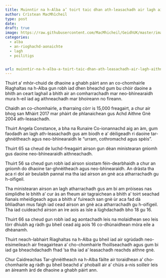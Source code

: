 ```yaml
---
title: Muinntir na h-Alba a’ toirt taic dhan ath-leasachadh air lagh aithneachadh gnè
author: Crìstean MacMhìcheil
type: post
date:
draft: true
image: https://raw.githubusercontent.com/MacMhicheil/GeidhUK/master/images/.jpg
categories:
  - alba
  - an-rioghachd-aonaichte
  - lagh
  - poilitigs


url: muinntir-na-h-alba-a-toirt-taic-dhan-ath-leasachadh-air-lagh-aithneachadh-gne
---
```

Thuirt a&#8217; mhòr-chuid de dhaoine a ghabh pàirt ann an co-chomhairle Riaghaltas na h-Alba gun robh iad dhen bheachd gum bu chòir daoine a bhith an ceart laghail a bhith air an comharrachadh mar neo-bhìnearaidh mura h-eil iad ag aithneachadh mar bhoireann no fireann.

<!--more-->

Chaidh an co-chomhairle, a tharraing còrr is 15,000 freagairt, a chur air bhog san Mhàirt 2017 mar phàirt de phlanaichean gus Achd Aithne Gnè 2004 ath-leasachadh.

Thuirt Angela Constance, a bha na Runaire Co-ionannachd aig an àm, gum faodadh an lagh ath-leasachadh gus am biodh e a&#8217; dèiligeadh ri daoine tar-ghnèitheach agus neo-bhìnearaidh le &#8220;urram, cothromachd agus spèis&#8221;.

Thuirt 65 sa cheud de luchd-freagairt airson gun dèan ministearan gnìomh gus daoine neo-bhìnearaidh aithneachadh.

Thuirt 56 sa cheud gun robh iad airson siostam fèin-dearbhaidh a chur an gnìomh do dhaoine tar-ghnèitheach agus neo-bhìnearaidh. An dràsta tha aca ri dol air beulaibh pannal ma tha iad airson an gnè aca atharrachadh gu h-oifigeil.

Tha ministearan airson an lagh atharrachadh gus am bi am pròiseas nas sìmplidhe le bhith a&#8217; cur às an fheum air tagraichean a bhith a&#8217; toirt seachad fianais mheidigeach agus a bhith a&#8217; fuireach san gnè ùr aca fad dà bhliadhan mus faigh iad cead airson an gnè aca atharrachadh gu h-oifigeil. Tha iad cuideachd airson an ìre aois as ìsle a lùghdachadh bho 18 gu 16.

Thuirt 66 sa cheud gun robh iad ag aontachadh leis na molaidhean seo leis tòrr dhiubh ag ràdh gu bheil cead aig aois 16 co-dhùnaidhean mòra eile a dhèanamh.

Thuirt neach-labhairt Riaghaltas na h-Alba gu bheil iad air sgrùdadh neo-eisimeileach air freagairtean a&#8217; cho-chomhairle fhoillseachadh agus gum bi iad ga bheachdachadh fhad &#8217;sa tha iad a&#8217; leasachadh reachds aithne gnè.

Chur Caidreachas Tar-ghnèitheach na h-Alba fàilte air toraidhean a&#8217; cho-chomhairle ag ràdh gu bheil beachd a&#8217; phobaill air a&#8217; chùis a-nis soilleir leis an àireamh àrd de dhaoine a ghabh pàirt ann.
